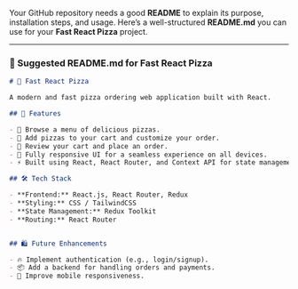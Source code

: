 Your GitHub repository needs a good **README** to explain its purpose, installation steps, and usage. Here’s a well-structured **README.md** you can use for your **Fast React Pizza** project.

---

### **📌 Suggested README.md for Fast React Pizza**

```md
# 🍕 Fast React Pizza

A modern and fast pizza ordering web application built with React.

## 🚀 Features

- 🍕 Browse a menu of delicious pizzas.
- 🛒 Add pizzas to your cart and customize your order.
- 🧾 Review your cart and place an order.
- 🎨 Fully responsive UI for a seamless experience on all devices.
- ⚡ Built using React, React Router, and Context API for state management.

## 🛠️ Tech Stack

- **Frontend:** React.js, React Router, Redux
- **Styling:** CSS / TailwindCSS
- **State Management:** Redux Toolkit
- **Routing:** React Router


## 🛍️ Future Enhancements

- 🔥 Implement authentication (e.g., login/signup).
- 📦 Add a backend for handling orders and payments.
- 📱 Improve mobile responsiveness.


